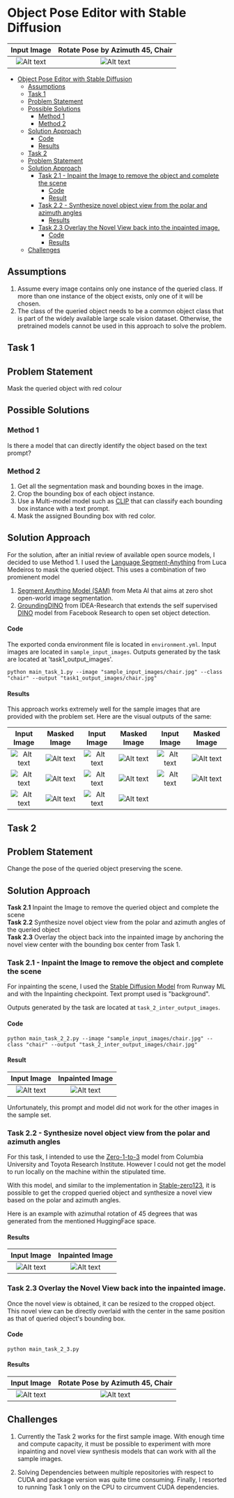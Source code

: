 # Object Pose Editor with Stable Diffusion
|                Input Image                 |  Rotate Pose by Azimuth 45, Chair   |
| :----------------------------------------: | :---------------------------------: |
| ![Alt text](sample_input_images/chair.jpg) | ![Alt text](final_output_chair.png) |

- [Object Pose Editor with Stable Diffusion](#object-pose-editor-with-stable-diffusion)
  - [Assumptions](#assumptions)
  - [Task 1](#task-1)
  - [Problem Statement](#problem-statement)
  - [Possible Solutions](#possible-solutions)
    - [Method 1](#method-1)
    - [Method 2](#method-2)
  - [Solution Approach](#solution-approach)
      - [Code](#code)
      - [Results](#results)
  - [Task 2](#task-2)
  - [Problem Statement](#problem-statement-1)
  - [Solution Approach](#solution-approach-1)
    - [Task 2.1 - Inpaint the Image to remove the object and complete the scene](#task-21---inpaint-the-image-to-remove-the-object-and-complete-the-scene)
      - [Code](#code-1)
      - [Result](#result)
    - [Task 2.2 - Synthesize novel object view from the polar and azimuth angles](#task-22---synthesize-novel-object-view-from-the-polar-and-azimuth-angles)
      - [Results](#results-1)
    - [Task 2.3 Overlay the Novel View back into the inpainted image.](#task-23-overlay-the-novel-view-back-into-the-inpainted-image)
      - [Code](#code-2)
      - [Results](#results-2)
  - [Challenges](#challenges)

## Assumptions 

1. Assume every image contains only one instance of the queried class. If more than one instance of the object exists, only one of it will be chosen.
2. The class of the queried object needs to be a common object class that is part of the widely available large scale vision dataset. Otherwise, the pretrained models cannot be used in this approach to solve the problem.

## Task 1

## Problem Statement

Mask the queried object with red colour

## Possible Solutions

### Method 1 

Is there a model that can directly identify the object based on the text prompt?

### Method 2

1. Get all the segmentation mask and bounding boxes in the image.
2. Crop the bounding box of each object instance.
3. Use a Multi-model model such as [CLIP](https://openai.com/research/clip) that can classify each bounding box instance with a text prompt.
4. Mask the assigned Bounding box with red color.

## Solution Approach

For the solution, after an initial review of available open source models, I decided to use Method 1. I used the [Language Segment-Anything](https://github.com/luca-medeiros/lang-segment-anything) from Luca Medeiros to mask the queried object. This uses a combination of two promienent model
1. [Segment Anything Model (SAM)](https://segment-anything.com/) from Meta AI that aims at zero shot open-world image segmentation.
2. [GroundingDINO](https://github.com/IDEA-Research/GroundingDINO) from IDEA-Research that extends the self supervised [DINO](https://github.com/facebookresearch/dino) model from Facebook Research to open set object detection.

#### Code
The exported conda environment file is located in `environment.yml`.
Input images are located in `sample_input_images`. Outputs generated by the task are located at 'task1_output_images'.


```
python main_task_1.py --image "sample_input_images/chair.jpg" --class "chair" --output "task1_output_images/chair.jpg"

```

 #### Results


 This approach works extremely well for the sample images that are provided with the problem set. Here are the visual outputs of the same:
 

 |                Input Image                 |                Masked Image                |                  Input Image                  |                 Masked Image                  |                    Input Image                    |                   Masked Image                    |
 | :----------------------------------------: | :----------------------------------------: | :-------------------------------------------: | :-------------------------------------------: | :-----------------------------------------------: | :-----------------------------------------------: |
 | ![Alt text](sample_input_images/chair.jpg) | ![Alt text](task1_output_images/chair.jpg) | ![Alt text](sample_input_images/chair(1).jpg) | ![Alt text](task1_output_images/chair(1).jpg) | ![Alt text](sample_input_images/flower_vase.jpg)  | ![Alt text](task1_output_images/flower_vase.jpg)  |
 | ![Alt text](sample_input_images/lamp.jpg)  | ![Alt text](task1_output_images/lamp.jpg)  |  ![Alt text](sample_input_images/laptop.jpg)  |  ![Alt text](task1_output_images/laptop.jpg)  | ![Alt text](sample_input_images/office_chair.jpg) | ![Alt text](task1_output_images/office_chair.jpg) |
 | ![Alt text](sample_input_images/sofa.jpg)  | ![Alt text](task1_output_images/sofa.jpg)  |  ![Alt text](sample_input_images/table.jpg)   |  ![Alt text](task1_output_images/table.jpg)   |

## Task 2
## Problem Statement

Change the pose of the queried object preserving the scene.

## Solution Approach

**Task 2.1**  Inpaint the Image to remove the queried object and complete the scene  
**Task 2.2**  Synthesize novel object view from the polar and azimuth angles of the queried object   
**Task 2.3** Overlay the object back into the inpainted image by anchoring the novel view center with the bounding box center from Task 1.


### Task 2.1 - Inpaint the Image to remove the object and complete the scene  

For inpainting the scene, I used the [Stable Diffusion Model](https://huggingface.co/runwayml/stable-diffusion-inpainting) from Runway ML and with the Inpainting checkpoint. Text prompt used is "background".

Outputs generated by the task are located at `task_2_inter_output_images`.

#### Code
```
python main_task_2_2.py --image "sample_input_images/chair.jpg" --class "chair" --output "task_2_inter_output_images/chair.jpg"

```
#### Result


|                Input Image                 |                  Inpainted Image                  |
| :----------------------------------------: | :-----------------------------------------------: |
| ![Alt text](sample_input_images/chair.jpg) | ![Alt text](task_2_inter_output_images/chair.jpg) |


Unfortunately, this prompt and model did not work for the other images in the sample set.

### Task 2.2 - Synthesize novel object view from the polar and azimuth angles 

For this task, I intended to use the [Zero-1-to-3](https://github.com/cvlab-columbia/zero123) model from Columbia University and Toyota Research Institute. However I could not get the model to run locally on the machine within the stipulated time.

With this model, and similar to the implementation in [Stable-zero123](https://huggingface.co/spaces/p4vv37/Stable-zero123), it is possible to get the cropped queried object and synthesize a novel view based on the polar and azimuth angles.

Here is an example with azimuthal rotation of 45 degrees that was generated from the mentioned HuggingFace space.

#### Results


|              Input Image              |                 Inpainted Image                  |
| :-----------------------------------: | :----------------------------------------------: |
| ![Alt text](cropped_object/chair.png) | ![Alt text](cropped_object/chair_novel_view.png) |

### Task 2.3 Overlay the Novel View back into the inpainted image.

Once the novel view is obtained, it can be resized to the cropped object. This novel view can be directly overlaid with the center in the same position as that of queried object's bounding box.

#### Code

```
python main_task_2_3.py
```
#### Results

|                Input Image                 |  Rotate Pose by Azimuth 45, Chair   |
| :----------------------------------------: | :---------------------------------: |
| ![Alt text](sample_input_images/chair.jpg) | ![Alt text](final_output_chair.png) |


## Challenges

1. Currently the Task 2 works for the first sample image. With enough time and compute capacity, it must be possible to experiment with more inpainting and novel view synthesis models that can work with all the sample images.

2. Solving Dependencies between multiple repositories with respect to CUDA and package version was quite time consuming. Finally, I resorted to running Task 1 only on the CPU to circumvent CUDA dependencies.

